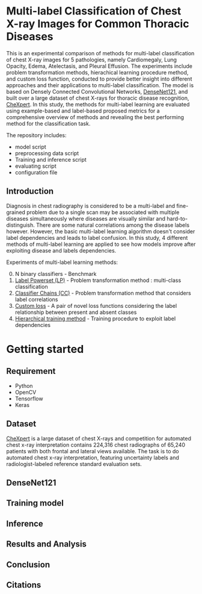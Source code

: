 # Multi-label Classification of Chest X-ray Images for Common Thoracic Diseases
This is an experimental comparison of methods for multi-label classification of chest X-ray images for 5 pathologies, namely Cardiomegaly, Lung Opacity, Edema, Atelectasis, and Pleural Effusion. The experiments include problem transformation methods, hierachical learning procedure method, and custom loss function, conducted to provide better insight into different approaches and their applications to multi-label classification. The model is based on Densely Connected Convolutional Networks, [DenseNet121](https://arxiv.org/abs/1608.06993), and built over a large dataset of chest X-rays for thoracic disease recognition, [CheXpert](https://stanfordmlgroup.github.io/competitions/chexpert/). In this study, the methods for multi-label learning are evaluated using example-based and label-based proposed metrics for a comprehensive overview of methods and revealing the best performing method for the classification task.

The repository includes:
- model script
- preprocessing data script
- Training and inference script
- evaluating script
- configuration file

## Introduction
Diagnosis in chest radiography is considered to be a multi-label and fine-grained problem due to a single scan may be associated with multiple diseases simultaneously where diseases are visually similar and hard-to-distinguish. There are some natural correlations among the disease labels however. However, the basic multi-label learning algorithm doesn't consider label dependencies and leads to label confusion. In this study, 4 different methods of multi-label learning are applied to see how models improve after exploiting disease and labels dependencies.

Experiments of multi-label learning methods:

0. N binary classifiers - Benchmark 
1. [Label Powerset (LP)](https://www.researchgate.net/publication/263813673_A_Review_On_Multi-Label_Learning_Algorithms) - Problem transformation method : multi-class classification
2. [Classifier Chains (CC)](https://www.researchgate.net/publication/263813673_A_Review_On_Multi-Label_Learning_Algorithms) - Problem transformation method that considers label correlations
3. [Custom loss](https://link.springer.com/article/10.1007%2Fs11042-019-08260-2) - A pair of novel loss functions considering the label relationship between present and absent classes
4. [Hierarchical training method](https://arxiv.org/abs/1911.06475) - Training procedure to exploit label dependencies

# Getting started
## Requirement
- Python 
- OpenCV 
- Tensorflow 
- Keras 

## Dataset

[CheXpert](https://stanfordmlgroup.github.io/competitions/chexpert/) is a large dataset of chest X-rays and competition for automated chest x-ray interpretation contains 224,316 chest radiographs of 65,240 patients with both frontal and lateral views available. The task is to do automated chest x-ray interpretation, featuring uncertainty labels and radiologist-labeled reference standard evaluation sets.

## DenseNet121

## Training model

## Inference

## Results and Analysis

## Conclusion

## Citations
